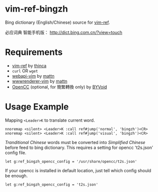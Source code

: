 vim-ref-bingzh
==============

Bing dictionary (English/Chinese) source for [vim-ref][].

必应词典 智能手机版：
http://dict.bing.com.cn/?view=touch


Requirements
============

- [vim-ref][] by [thinca][]
- `curl` OR `wget`
- [webapi-vim][] by [mattn][]
- [wwwrenderer-vim][] by [mattn][]
- [OpenCC][] (optional, for 簡繁轉換 only) by [BYVoid][]


Usage Example
=============

Mapping `<Leader>K` to translate current word.

```vim
nnoremap <silent> <Leader>K :call ref#jump('normal', 'bingzh')<CR>
xnoremap <silent> <Leader>K :call ref#jump('visual', 'bingzh')<CR>
```


*Tranditional Chinese* words must be converted into *Simplified Chinese*
before feed to bing dictionary. This requires a setting for opencc 't2s.json'
config file.

```vim
let g:ref_bingzh_opencc_config = '/usr/share/opencc/t2s.json'
```

If your opencc is installed in default location, just tell which config should
be enough.

```vim
let g:ref_bingzh_opencc_config = 't2s.json'
```



[thinca]: http://d.hatena.ne.jp/thinca/
[mattn]: http://mattn.kaoriya.net/
[vim-ref]: https://github.com/thinca/vim-ref
[webapi-vim]: https://github.com/mattn/webapi-vim
[wwwrenderer-vim]: https://github.com/mattn/wwwrenderer-vim
[OpenCC]: https://github.com/BYVoid/OpenCC
[BYVoid]: http://www.byvoid.com/
